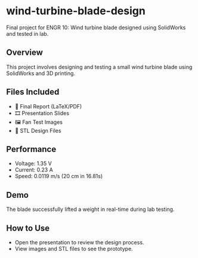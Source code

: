 # wind-turbine-blade-design
Final project for ENGR 10: Wind turbine blade designed using SolidWorks and tested in lab.


## Overview
This project involves designing and testing a small wind turbine blade using SolidWorks and 3D printing.

## Files Included
- 📄 Final Report (LaTeX/PDF)
- 🎞️ Presentation Slides
- 🖼️ Fan Test Images
- 🔩 STL Design Files

## Performance
- Voltage: 1.35 V
- Current: 0.23 A
- Speed: 0.0119 m/s (20 cm in 16.81s)

## Demo
The blade successfully lifted a weight in real-time during lab testing.

## How to Use
- Open the presentation to review the design process.
- View images and STL files to see the prototype.
